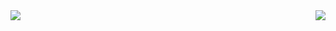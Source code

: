 <img align="left" src="https://github-readme-stats.vercel.app/api?username=cpkkcb&include_all_commits=true&count_private-true&custom_title=cpkkcb'%20GitHub%20Stats&line_height=30&show_icons=true&hide_border=true&bg_color=192133&title_color=efb752&icon_color=efb752&text_color=70bed9">
<img align="right" src="https://github-readme-stats.vercel.app/api/top-langs/?username=cpkkcb&layout=compact">
